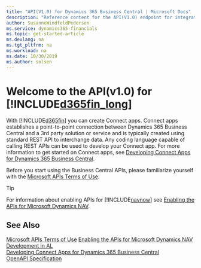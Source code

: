 ```yaml
---
title: "API(V1.0) for Dynamics 365 Business Central | Microsoft Docs"
description: "Reference content for the API(V1.0) endpoint for integration with Dynamics 365 Business Central."
author: SusanneWindfeldPedersen
ms.service: dynamics365-financials
ms.topic: get-started-article
ms.devlang: na
ms.tgt_pltfrm: na
ms.workload: na
ms.date: 10/30/2019
ms.author: solsen
---
```


# Welcome to the API(v1.0) for [!INCLUDE[d365fin_long](../includes/d365fin_long_md.md)]
With [!INCLUDE[d365fin](../includes/d365fin_md.md)] you can create Connect apps. Connect apps establishes a point-to-point connection between Dynamics 365 Business Central and a 3rd party solution or service and is typically created using standard REST API to interchange data. Any coding language capable of calling REST APIs can be used to develop your Connect app. For more information to get started on Connect apps, see [Developing Connect Apps for Dynamics 365 Business Central](https://docs.microsoft.com/dynamics365/business-central/dev-itpro/developer/devenv-develop-connect-apps).

Before you start using the Business Central APIs, please familiarize yourself with the [Microsoft APIs Terms of Use](https://docs.microsoft.com/legal/microsoft-apis/terms-of-use).

> [!TIP]  
> For information about enabling APIs for [!INCLUDE[navnow](../includes/navnow_md.md)] see [Enabling the APIs for Microsoft Dynamics NAV](enabling-apis-for-dynamics-nav.md).

## See Also
[Microsoft APIs Terms of Use](https://docs.microsoft.com/legal/microsoft-apis/terms-of-use)
[Enabling the APIs for Microsoft Dynamics NAV](enabling-apis-for-dynamics-nav.md)  
[Development in AL](https://docs.microsoft.com/dynamics365/business-central/dev-itpro/developer/devenv-dev-overview)  
[Developing Connect Apps for Dynamics 365 Business Central](https://docs.microsoft.com/dynamics365/business-central/dev-itpro/developer/devenv-develop-connect-apps)  
[OpenAPI Specification](dynamics-open-api.md)  